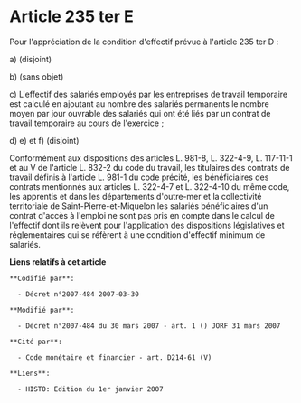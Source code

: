 # Article 235 ter E

Pour l'appréciation de la condition d'effectif prévue à l'article 235 ter D :

a) (disjoint)

b) (sans objet)

c) L'effectif des salariés employés par les entreprises de travail temporaire est calculé en ajoutant au nombre des salariés
permanents le nombre moyen par jour ouvrable des salariés qui ont été liés par un contrat de travail temporaire au cours de
l'exercice ;

d) e) et f) (disjoint)

Conformément aux dispositions des articles L. 981-8, L. 322-4-9, L. 117-11-1 et au V de l'article L. 832-2 du code du
travail, les titulaires des contrats de travail définis à l'article L. 981-1 du code précité, les bénéficiaires des contrats
mentionnés aux articles L. 322-4-7 et L. 322-4-10 du même code, les apprentis et dans les départements d'outre-mer et la
collectivité territoriale de Saint-Pierre-et-Miquelon les salariés bénéficiaires d'un contrat d'accès à l'emploi ne sont pas
pris en compte dans le calcul de l'effectif dont ils relèvent pour l'application des dispositions législatives et
réglementaires qui se réfèrent à une condition d'effectif minimum de salariés.

**Liens relatifs à cet article**

	**Codifié par**:

	  - Décret n°2007-484 2007-03-30

	**Modifié par**:

	  - Décret n°2007-484 du 30 mars 2007 - art. 1 () JORF 31 mars 2007

	**Cité par**:

	  - Code monétaire et financier - art. D214-61 (V)

	**Liens**:

	  - HISTO: Edition du 1er janvier 2007
